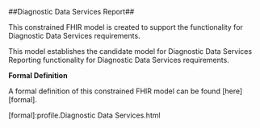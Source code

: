 ##Diagnostic Data Services Report##

This constrained FHIR model is created to support the functionality for Diagnostic Data Services requirements.

This model establishes the candidate model for Diagnostic Data Services Reporting functionality for Diagnostic Data Services requirements.

**Formal Definition**

A formal definition of this constrained FHIR model can be found [here][formal].

[formal]:profile.Diagnostic Data Services.html



